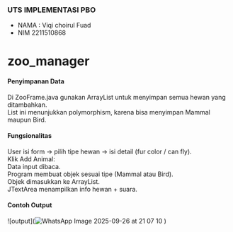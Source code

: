 ### UTS IMPLEMENTASI PBO
- NAMA : Viqi choirul Fuad
- NIM 2211510868
# zoo_manager


#### Penyimpanan Data

Di ZooFrame.java gunakan ArrayList<Animal> untuk menyimpan semua hewan yang ditambahkan.<br>
List ini menunjukkan polymorphism, karena bisa menyimpan Mammal maupun Bird.<br>

#### Fungsionalitas

User isi form → pilih tipe hewan → isi detail (fur color / can fly). <br>
Klik Add Animal:<br>
Data input dibaca.<br>
Program membuat objek sesuai tipe (Mammal atau Bird).<br>
Objek dimasukkan ke ArrayList<Animal>.<br>
JTextArea menampilkan info hewan + suara.<br>

#### Contoh Output
![output](![WhatsApp Image 2025-09-26 at 21 07 10](https://github.com/user-attachments/assets/c0eafdf5-851f-4d78-be2d-c1aea3cd28ec)
)
